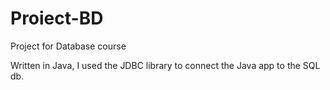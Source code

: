# Proiect-BD

Project for Database course

Written in Java, I used the JDBC library to connect the Java app to the SQL db.
